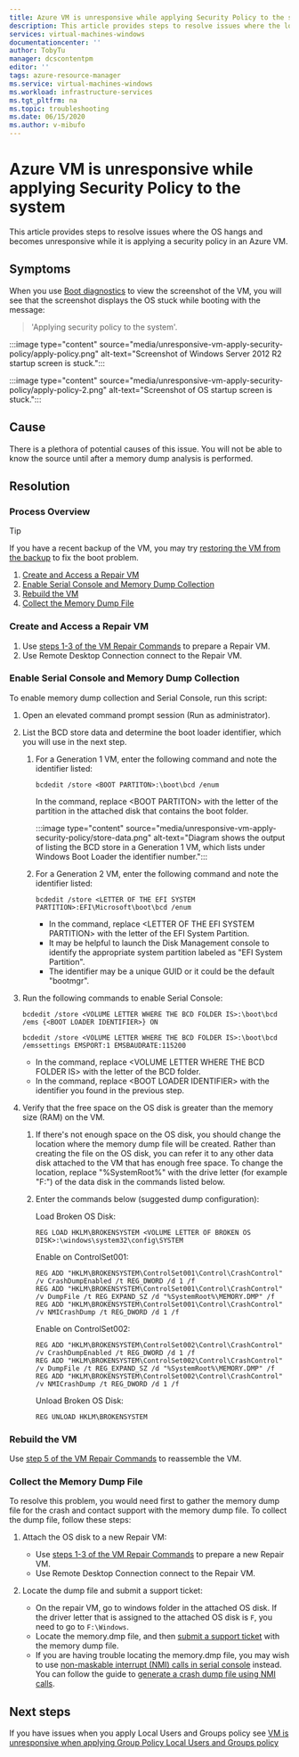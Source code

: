 ```yaml
---
title: Azure VM is unresponsive while applying Security Policy to the system
description: This article provides steps to resolve issues where the load screen is stuck when VM is unresponsive while applying security policy to the system in an Azure VM.
services: virtual-machines-windows
documentationcenter: ''
author: TobyTu
manager: dcscontentpm
editor: ''
tags: azure-resource-manager
ms.service: virtual-machines-windows
ms.workload: infrastructure-services
ms.tgt_pltfrm: na
ms.topic: troubleshooting
ms.date: 06/15/2020
ms.author: v-mibufo
---
```


# Azure VM is unresponsive while applying Security Policy to the system

This article provides steps to resolve issues where the OS hangs and becomes unresponsive while it is applying a security policy in an Azure VM.

## Symptoms

When you use [Boot diagnostics](boot-diagnostics.md) to view the screenshot of the VM, you will see that the screenshot displays the OS stuck while booting with the message:

> 'Applying security policy to the system'.

:::image type="content" source="media/unresponsive-vm-apply-security-policy/apply-policy.png" alt-text="Screenshot of Windows Server 2012 R2 startup screen is stuck.":::

:::image type="content" source="media/unresponsive-vm-apply-security-policy/apply-policy-2.png" alt-text="Screenshot of OS startup screen is stuck.":::

## Cause

There is a plethora of potential causes of this issue. You will not be able to know the source until after a memory dump analysis is performed.

## Resolution

### Process Overview

> [!TIP]
> If you have a recent backup of the VM, you may try [restoring the VM from the backup](/azure/backup/backup-azure-arm-restore-vms) to fix the boot problem.

1. [Create and Access a Repair VM](#create-and-access-a-repair-vm)
2. [Enable Serial Console and Memory Dump Collection](#enable-serial-console-and-memory-dump-collection)
3. [Rebuild the VM](#rebuild-the-vm)
4. [Collect the Memory Dump File](#collect-the-memory-dump-file)

### Create and Access a Repair VM

1. Use [steps 1-3 of the VM Repair Commands](repair-windows-vm-using-azure-virtual-machine-repair-commands.md#repair-process-example) to prepare a Repair VM.
2. Use Remote Desktop Connection connect to the Repair VM.

### Enable Serial Console and Memory Dump Collection

To enable memory dump collection and Serial Console, run this script:

1. Open an elevated command prompt session (Run as administrator).
2. List the BCD store data and determine the boot loader identifier, which you will use in the next step.

     1. For a Generation 1 VM, enter the following command and note the identifier listed:

        ```console
        bcdedit /store <BOOT PARTITON>:\boot\bcd /enum
        ```

        In the command, replace \<BOOT PARTITON> with the letter of the partition in the attached disk that contains the boot folder.

        :::image type="content" source="media/unresponsive-vm-apply-security-policy/store-data.png" alt-text="Diagram shows the output of listing the BCD store in a Generation 1 VM, which lists under Windows Boot Loader the identifier number.":::

     2. For a Generation 2 VM, enter the following command and note the identifier listed:

        ```console
        bcdedit /store <LETTER OF THE EFI SYSTEM PARTITION>:EFI\Microsoft\boot\bcd /enum
        ```

        - In the command, replace \<LETTER OF THE EFI SYSTEM PARTITION> with the letter of the EFI System Partition.
        - It may be helpful to launch the Disk Management console to identify the appropriate system partition labeled as "EFI System Partition".
        - The identifier may be a unique GUID or it could be the default "bootmgr".
3. Run the following commands to enable Serial Console:

    ```console
    bcdedit /store <VOLUME LETTER WHERE THE BCD FOLDER IS>:\boot\bcd /ems {<BOOT LOADER IDENTIFIER>} ON
    ```

    ```console
    bcdedit /store <VOLUME LETTER WHERE THE BCD FOLDER IS>:\boot\bcd /emssettings EMSPORT:1 EMSBAUDRATE:115200
    ```

    - In the command, replace \<VOLUME LETTER WHERE THE BCD FOLDER IS> with the letter of the BCD folder.
    - In the command, replace \<BOOT LOADER IDENTIFIER> with the identifier you found in the previous step.
4. Verify that the free space on the OS disk is greater than the memory size (RAM) on the VM.

    1. If there's not enough space on the OS disk, you should change the location where the memory dump file will be created. Rather than creating the file on the OS disk, you can refer it to any other data disk attached to the VM that has enough free space. To change the location, replace "%SystemRoot%" with the drive letter (for example "F:") of the data disk in the commands listed below.
    2. Enter the commands below (suggested dump configuration):

        Load Broken OS Disk:

        ```console
        REG LOAD HKLM\BROKENSYSTEM <VOLUME LETTER OF BROKEN OS DISK>:\windows\system32\config\SYSTEM
        ```

        Enable on ControlSet001:

        ```console
        REG ADD "HKLM\BROKENSYSTEM\ControlSet001\Control\CrashControl" /v CrashDumpEnabled /t REG_DWORD /d 1 /f
        REG ADD "HKLM\BROKENSYSTEM\ControlSet001\Control\CrashControl" /v DumpFile /t REG_EXPAND_SZ /d "%SystemRoot%\MEMORY.DMP" /f
        REG ADD "HKLM\BROKENSYSTEM\ControlSet001\Control\CrashControl" /v NMICrashDump /t REG_DWORD /d 1 /f
        ```

        Enable on ControlSet002:

        ```console
        REG ADD "HKLM\BROKENSYSTEM\ControlSet002\Control\CrashControl" /v CrashDumpEnabled /t REG_DWORD /d 1 /f
        REG ADD "HKLM\BROKENSYSTEM\ControlSet002\Control\CrashControl" /v DumpFile /t REG_EXPAND_SZ /d "%SystemRoot%\MEMORY.DMP" /f
        REG ADD "HKLM\BROKENSYSTEM\ControlSet002\Control\CrashControl" /v NMICrashDump /t REG_DWORD /d 1 /f
        ```

        Unload Broken OS Disk:

        ```console
        REG UNLOAD HKLM\BROKENSYSTEM
        ```

### Rebuild the VM

Use [step 5 of the VM Repair Commands](repair-windows-vm-using-azure-virtual-machine-repair-commands.md#repair-process-example) to reassemble the VM.

### Collect the Memory Dump File

To resolve this problem, you would need first to gather the memory dump file for the crash and contact support with the memory dump file. To collect the dump file, follow these steps:

1. Attach the OS disk to a new Repair VM:

    - Use [steps 1-3 of the VM Repair Commands](repair-windows-vm-using-azure-virtual-machine-repair-commands.md#repair-process-example) to prepare a new Repair VM.
    - Use Remote Desktop Connection connect to the Repair VM.

2. Locate the dump file and submit a support ticket:

    - On the repair VM, go to windows folder in the attached OS disk. If the driver letter that is assigned to the attached OS disk is `F`, you need to go to `F:\Windows`.
    - Locate the memory.dmp file, and then [submit a support ticket](https://portal.azure.com/?#blade/Microsoft_Azure_Support/HelpAndSupportBlade) with the memory dump file.
    - If you are having trouble locating the memory.dmp file, you may wish to use [non-maskable interrupt (NMI) calls in serial console](serial-console-windows.md#use-the-serial-console-for-nmi-calls) instead. You can follow the guide to [generate a crash dump file using NMI calls](/windows/client-management/generate-kernel-or-complete-crash-dump).

## Next steps

If you have issues when you apply Local Users and Groups policy see [VM is unresponsive when applying Group Policy Local Users and Groups policy](unresponsive-vm-apply-group-policy.md)